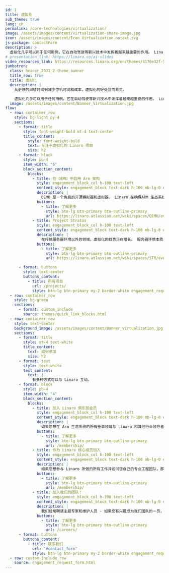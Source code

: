 ```yaml
---
id: 1
title: 虚拟化
sub_theme: true
lang: ch
permalink: /core-technologies/virtualization/
image: /assets/images/content/virtualization-share-image.jpg
icon: /assets/images/content/Icon_Virtualization_notext.svg
js-package: contactForm
description: >
  虚拟化几乎可以用于任何用例，它在自动驾驶等新兴技术中发挥着越来越重要的作用。 Linaro 在 QEMU（一个开源管理程序）中发挥着关键作用。
# presentation_link: https://linaro.co/ai-slides
video_resources_link: https://resources.linaro.org/en/themes/4176e32f-5e66-492d-bbc9-b428446048c9
jumbotron:
  class: header_2021_2 theme_banner
  title_row: true
  title: 虚拟化
  description: |
    从更快的周转时间到减少停机时间和成本，虚拟化的好处显而易见。

    虚拟化几乎可以用于任何用例，它在自动驾驶等新兴技术中发挥着越来越重要的作用。 Linaro 在 QEMU（一个开源管理程序）中发挥着关键作用。 Linaro 员工和受让人不仅担任代码库中 Arm 特定区域的维护者，而且我们还负责 TCG 代码生成、构建和测试自动化以及发布管理等领域。 除了我们在 QEMU 中的工作外，我们还推动了 Stratos 项目，该项目正在开发与虚拟机管理程序无关的 Virtio 接口和标准，以应对更丰富的生态系统，例如汽车和物联网。
  image: /assets/images/content/Banner_Virtualization.jpg
flow:
  - row: container_row
    style: bg-light py-4
    sections:
      - format: title
        style: font-weight-bold mt-4 text-center
        title_content:
          style: font-weight-bold
          text: 专注于虚拟化的 Linaro 项目
          size: h2
      - format: block
        style: pb-4
        item_width: "6"
        block_section_content:
          blocks:
            - title: 在 QEMU 中启用 Arm 架构
              style: engagement_block_col h-100 text-left
              content_style: engagement_block text-dark h-100 mb-lg-0 engagement_block_content d-flex flex-column justify-content-around align-items-baseline
              description: |
                QEMU 是一个免费的开源模拟器和虚拟器。 Linaro 在确保ARM 生态系统得到良好展示和积极维护的项目中发挥着关键作用。我们利用维护者的专业技能来支持会员和更广社区的新功能的上游。在参与开发这个备受推崇的项目的公司中，我们持续名列前三。
              buttons:
                - title: 了解更多
                  style: btn-lg btn-primary btn-outline-primary
                  url: https://linaro.atlassian.net/wiki/spaces/QEMU/overview
            - title: Project Stratos
              style: engagement_block_col h-100 text-left
              content_style: engagement_block text-dark h-100 mb-lg-0 engagement_block_content d-flex flex-column justify-content-around align-items-baseline
              description: |
                在传统服务器环境以外的领域，虚拟化的趋势正在增长。 服务器环境本质上是统一的，但随着我们在汽车、医疗和通用移动和物联网领域走向更丰富的生态系统，丰富的管理程序和 SoC 阵列成为一个问题。 Project Stratos 正致力于开发与虚拟机管理程序无关的 Virtio 接口和标准。
              buttons:
                - title: 了解更多
                  style: btn-lg btn-primary btn-outline-primary
                  url: https://linaro.atlassian.net/wiki/spaces/STR/overview

      - format: buttons
        style: text-center
        buttons_content:
          - title: 所有项目
            url: /projects/
            style: btn-lg btn-primary my-2 border-white engagement_request_contact_btn
  - row: container_row
    style: bg-green
    sections:
      - format: custom_include
        source: themes/quick_link_blocks.html
  - row: container_row
    style: text-center
    background_image: /assets/images/content/Banner_Virtualization.jpg
    sections:
      - format: title
        style: mt-4 text-white
        title_content:
          text: 如何参加
          size: h2
      - format: text
        style: text-white
        text_content:
          text: |
            有多种方式可以与 Linaro 互动。
      - format: block
        style: pb-4
        item_width: "4"
        block_section_content:
          blocks:
            - title: 加入 Linaro 俱乐部会员
              style: engagement_block_col h-100 text-left
              content_style: engagement_block text-dark h-100 mb-lg-0 engagement_block_content d-flex flex-column justify-content-around align-items-baseline
              description: |
                如果您想在 Arm 生态系统的所有垂直领域与 Linaro 和其他行业领导者合作，俱乐部会员资格是您的正确选择。
              buttons:
                - title: 了解更多
                  style: btn-lg btn-primary btn-outline-primary
                  url: /membership/
            - title: 作为 Linaro 核心成员加入
              style: engagement_block_col h-100 text-left
              content_style: engagement_block text-dark h-100 mb-lg-0 engagement_block_content d-flex flex-column justify-content-around align-items-baseline
              description: |
                如果您想参与 Linaro 所做的所有工作并访问您自己的专业工程团队，那么核心会员是您的正确选择。
              buttons:
                - title: 了解更多
                  style: btn-lg btn-primary btn-outline-primary
                  url: /membership/
            - title: 加入我们的团队！
              style: engagement_block_col h-100 text-left
              content_style: engagement_block text-dark h-100 mb-lg-0 engagement_block_content d-flex flex-column justify-content-around align-items-baseline
              description: |
                我们经常聘请主题专家和维护人员 - 如果您有兴趣成为我们团队的一员，请访问 Linaro 职业页面以了解更多信息。
              buttons:
                - title: 了解更多
                  style: btn-lg btn-primary btn-outline-primary
                  url: /careers/
      - format: buttons
        buttons_content:
          - title: 联系我们
            url: "#contact_form"
            style: btn-lg btn-primary my-2 border-white engagement_request_contact_btn
  - row: custom_include_row
    source: engagement_request_form.html
---
```

